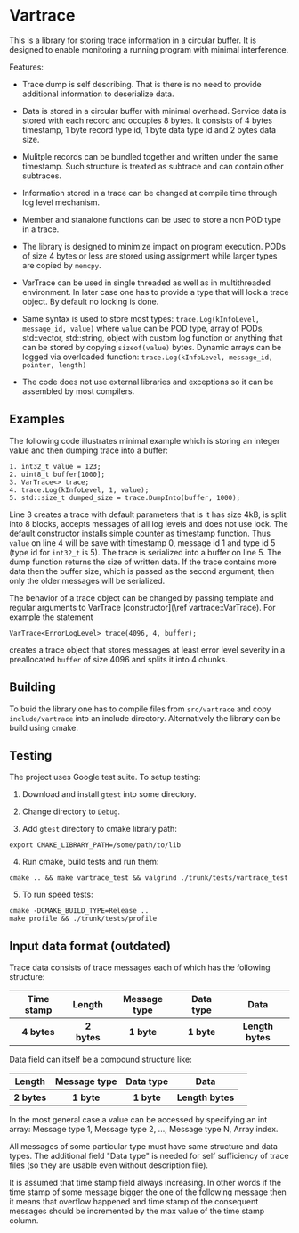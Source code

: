 # Vartrace

This is a library for storing trace information in a circular
buffer. It is designed to enable monitoring a running program with
minimal interference.

Features:

* Trace dump is self describing. That is there is no need to provide
  additional information to deserialize data.

* Data is stored in a circular buffer with minimal overhead. Service
  data is stored with each record and occupies 8 bytes. It consists of
  4 bytes timestamp, 1 byte record type id, 1 byte data type id and
  2 bytes data size.

* Mulitple records can be bundled together and written under the same
  timestamp. Such structure is treated as subtrace and can contain
  other subtraces.

* Information stored in a trace can be changed at compile time through
  log level mechanism.

* Member and stanalone functions can be used to store a non POD type
  in a trace.

* The library is designed to minimize impact on program
  execution. PODs of size 4 bytes or less are stored using assignment
  while larger types are copied by `memcpy`.

* VarTrace can be used in single threaded as well as in multithreaded
  environment. In later case one has to provide a type that will lock
  a trace object. By default no locking is done.

* Same syntax is used to store most types: `trace.Log(kInfoLevel,
  message_id, value)` where `value` can be POD type, array of PODs,
  std::vector, std::string, object with custom log function or
  anything that can be stored by copying `sizeof(value)`
  bytes. Dynamic arrays can be logged via overloaded function:
  `trace.Log(kInfoLevel, message_id, pointer, length)`

* The code does not use external libraries and exceptions so it can be
  assembled by most compilers.

## Examples

The following code illustrates minimal example which is storing an
integer value and then dumping trace into a buffer:

~~~~~~~~~~
1. int32_t value = 123;
2. uint8_t buffer[1000];
3. VarTrace<> trace;
4. trace.Log(kInfoLevel, 1, value);
5. std::size_t dumped_size = trace.DumpInto(buffer, 1000);
~~~~~~~~~~

Line 3 creates a trace with default parameters that is it has size
4kB, is split into 8 blocks, accepts messages of all log levels and
does not use lock. The default constructor installs simple counter as
timestamp function. Thus `value` on line 4 will be save with timestamp
0, message id 1 and type id 5 (type id for `int32_t` is 5). The trace
is serialized into a buffer on line 5. The dump function returns the
size of written data. If the trace contains more data then the buffer
size, which is passed as the second argument, then only the older
messages will be serialized.

The behavior of a trace object can be changed by passing template and
regular arguments to VarTrace [constructor](\ref vartrace::VarTrace).
For example the statement

~~~~~~~~~~
VarTrace<ErrorLogLevel> trace(4096, 4, buffer);
~~~~~~~~~~

creates a trace object that stores messages at least error level
severity in a preallocated `buffer` of size 4096 and splits it into 4
chunks.

## Building

To buid the library one has to compile files from `src/vartrace` and
copy `include/vartrace` into an include directory. Alternatively the
library can be build using cmake.

## Testing

The project uses Google test suite. To setup testing:

1. Download and install `gtest` into some directory.

2. Change directory to `Debug`.

3. Add `gtest` directory to cmake library path:
~~~~~~~~~~
export CMAKE_LIBRARY_PATH=/some/path/to/lib
~~~~~~~~~~

4. Run cmake, build tests and run them:
~~~~~~~~~~
cmake .. && make vartrace_test && valgrind ./trunk/tests/vartrace_test
~~~~~~~~~~

5. To run speed tests:
~~~~~~~~~~
cmake -DCMAKE_BUILD_TYPE=Release ..
make profile && ./trunk/tests/profile
~~~~~~~~~~

## Input data format (outdated)

Trace data consists of trace messages each of which has the
following structure:

<table>
  <tr>
    <th>Time stamp</th><th>Length</th><th>Message type</th>
	<th>Data type</th><th>Data</th>
  </tr>
  <tr>
    <th>4 bytes</th><th>2 bytes</th><th>1 byte</th>
	<th>1 byte</th><th>Length bytes</th>
  </tr>
</table>

Data field can itself be a compound structure like:

<table>
  <tr>
    <th>Length</th><th>Message type</th><th>Data type</th><th>Data</th><th>
  </tr>
  <tr>
    <th>2 bytes</th><th>1 byte</th><th>1 byte</th><th>Length bytes</th>
  </tr>
</table>

In the most general case a value can be accessed by specifying an
int array: Message type 1, Message type 2, ..., Message type N,
Array index.

All messages of some particular type must have same structure and
data types. The additional field "Data type" is needed for self
sufficiency of trace files (so they are usable even without
description file).

It is assumed that time stamp field always increasing. In other
words if the time stamp of some message bigger the one of the
following message then it means that overflow happened and time
stamp of the consequent messages should be incremented by the max
value of the time stamp column.

